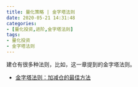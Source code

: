 ```yaml
---
title: 量化策略 | 金字塔法则
date: 2020-05-21 14:31:48
categories:
- [量化投资,进阶,金字塔法则]
tags:
- 量化投资
- 金字塔法则
---
```

建仓有很多种法则，比如，这一章提到的金字塔法则。

- [金字塔法则：加减仓的最佳方法](https://zhuanlan.zhihu.com/p/48967738)

<!-- more -->

